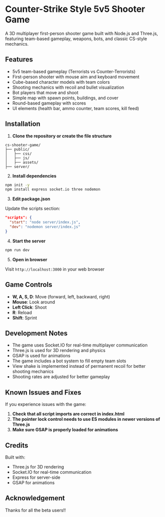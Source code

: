 # Counter-Strike Style 5v5 Shooter Game

A 3D multiplayer first-person shooter game built with Node.js and Three.js, featuring team-based gameplay, weapons, bots, and classic CS-style mechanics.

## Features

- 5v5 team-based gameplay (Terrorists vs Counter-Terrorists)
- First-person shooter with mouse aim and keyboard movement
- Cube-based character models with team colors
- Shooting mechanics with recoil and bullet visualization
- Bot players that move and shoot
- Simple map with spawn points, buildings, and cover
- Round-based gameplay with scores
- UI elements (health bar, ammo counter, team scores, kill feed)

## Installation

1. **Clone the repository or create the file structure**

```
cs-shooter-game/
├── public/
│   ├── css/
│   ├── js/
│   ├── assets/
├── server/
```

2. **Install dependencies**

```bash
npm init -y
npm install express socket.io three nodemon
```

3. **Edit package.json**

Update the scripts section:

```json
"scripts": {
  "start": "node server/index.js",
  "dev": "nodemon server/index.js"
}
```

4. **Start the server**

```bash
npm run dev
```

5. **Open in browser**

Visit `http://localhost:3000` in your web browser

## Game Controls

- **W, A, S, D**: Move (forward, left, backward, right)
- **Mouse**: Look around
- **Left Click**: Shoot
- **R**: Reload
- **Shift**: Sprint

## Development Notes

- The game uses Socket.IO for real-time multiplayer communication
- Three.js is used for 3D rendering and physics
- GSAP is used for animations
- The game includes a bot system to fill empty team slots
- View shake is implemented instead of permanent recoil for better shooting mechanics
- Shooting rates are adjusted for better gameplay

## Known Issues and Fixes

If you experience issues with the game:

1. **Check that all script imports are correct in index.html**
2. **The pointer lock control needs to use ES modules in newer versions of Three.js**
3. **Make sure GSAP is properly loaded for animations**

## Credits

Built with:
- Three.js for 3D rendering
- Socket.IO for real-time communication
- Express for server-side
- GSAP for animations

## Acknowledgement

Thanks for all the beta users!!